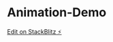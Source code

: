 # Animation-Demo

[Edit on StackBlitz ⚡️](https://stackblitz.com/edit/angular-aos-fade-in-animation-vfrseo)